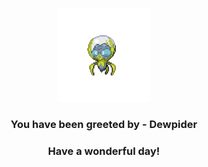 <p align="center">
    <img src="https://raw.githubusercontent.com/PokeAPI/sprites/master/sprites/pokemon/751.png" width="150" height="150">
</p>
<h3 align="center">You have been greeted by - <b>Dewpider</b></h3>
<h3 align="center">Have a wonderful day!</h3>

